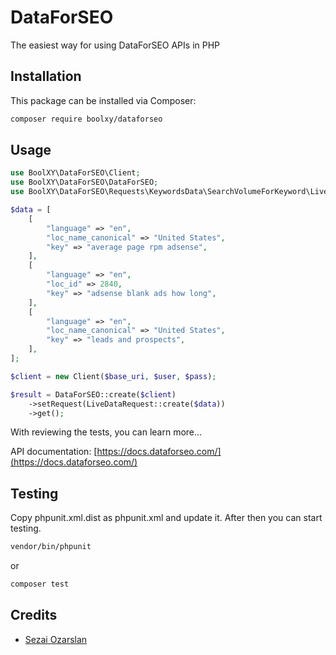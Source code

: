# DataForSEO

The easiest way for using DataForSEO APIs in PHP

## Installation

This package can be installed via Composer:

```bash
composer require boolxy/dataforseo
```

## Usage

```php
use BoolXY\DataForSEO\Client;
use BoolXY\DataForSEO\DataForSEO;
use BoolXY\DataForSEO\Requests\KeywordsData\SearchVolumeForKeyword\LiveDataRequest;

$data = [
    [
        "language" => "en",
        "loc_name_canonical" => "United States",
        "key" => "average page rpm adsense",
    ],
    [
        "language" => "en",
        "loc_id" => 2840,
        "key" => "adsense blank ads how long",
    ],
    [
        "language" => "en",
        "loc_name_canonical" => "United States",
        "key" => "leads and prospects",
    ],
];

$client = new Client($base_uri, $user, $pass);

$result = DataForSEO::create($client)
    ->setRequest(LiveDataRequest::create($data))
    ->get();
```

With reviewing the tests, you can learn more...

API documentation: [https://docs.dataforseo.com/](https://docs.dataforseo.com/)

## Testing

Copy phpunit.xml.dist as phpunit.xml and update it. After then you can start testing.

```bash
vendor/bin/phpunit
```

or

```bash
composer test
```

## Credits

- [Sezai Ozarslan](https://github.com/sezaiozarslan)